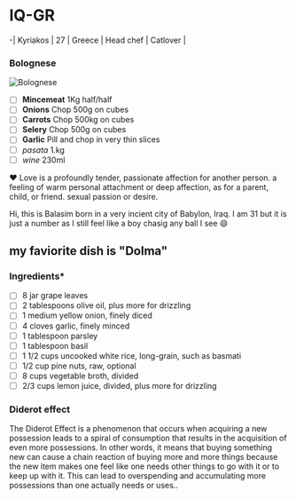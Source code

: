 # IQ-GR






















-| Kyriakos | 27 | Greece | Head chef | Catlover |

 ### Bolognese 
 ![Bolognese](https://unsplash.com/photos/KJOUnsGXq58)
- [ ]  **Mincemeat** 1Kg half/half
- [ ]  **Onions** Chop 500g on cubes
- [ ]  **Carrots** Chop 500kg on cubes
- [ ]  **Selery** Chop 500g on cubes
- [ ]  **Garlic** Pill and chop in very thin slices
- [ ]  _pasata_ 1.kg
- [ ]  _wine_ 230ml

 :heart: Love is a profoundly tender, passionate affection for another person. a feeling of warm personal attachment or deep affection, as for a parent, child, or friend. sexual passion or desire.
  
Hi, this is Balasim born in a very incient city of Babylon, Iraq.
I am 31 but it is just a number as I still feel like a boy chasig any ball I see :smile:

## my faviorite dish is "Dolma"
### Ingredients*
- [ ] 8 jar grape leaves
- [ ] 2 tablespoons olive oil, plus more for drizzling
- [ ] 1 medium yellow onion, finely diced
- [ ] 4 cloves garlic, finely minced
- [ ] 1 tablespoon parsley
- [ ] 1 tablespoon basil
- [ ] 1 1/2 cups uncooked white rice, long-grain, such as basmati
- [ ] 1/2 cup pine nuts, raw, optional
- [ ] 8 cups vegetable broth, divided
- [ ] 2/3 cups lemon juice, divided, plus more for drizzling
### Diderot effect


The Diderot Effect is a phenomenon that occurs when acquiring a new possession leads to a spiral of consumption that results in the acquisition of even more possessions. In other words, it means that buying something new can cause a chain reaction of buying more and more things because the new item makes one feel like one needs other things to go with it or to keep up with it. This can lead to overspending and accumulating more possessions than one actually needs or uses..

